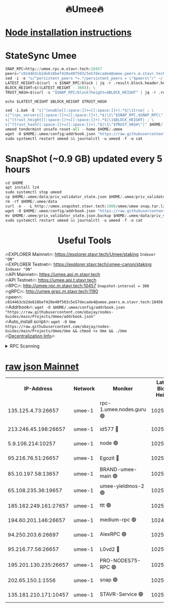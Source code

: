 <h1 align="center"> 🔥Umee🔥</h1>


[Node installation instructions](https://github.com/obajay/nodes-Guides/tree/main/Projects/Umee)
=
# StateSync Umee
```python
SNAP_RPC=http://umee.rpc.m.stavr.tech:10457
peers="c014463cb2de618bef420e40f503c5e57decade4@umee.peers.m.stavr.tech:10456"
sed -i -e "s/^persistent_peers *=.*/persistent_peers = \"$peers\"/" ~/.umee/config/config.toml
LATEST_HEIGHT=$(curl -s $SNAP_RPC/block | jq -r .result.block.header.height); \
BLOCK_HEIGHT=$((LATEST_HEIGHT - 300)); \
TRUST_HASH=$(curl -s "$SNAP_RPC/block?height=$BLOCK_HEIGHT" | jq -r .result.block_id.hash)

echo $LATEST_HEIGHT $BLOCK_HEIGHT $TRUST_HASH

sed -i.bak -E "s|^(enable[[:space:]]+=[[:space:]]+).*$|\1true| ; \
s|^(rpc_servers[[:space:]]+=[[:space:]]+).*$|\1\"$SNAP_RPC,$SNAP_RPC\"| ; \
s|^(trust_height[[:space:]]+=[[:space:]]+).*$|\1$BLOCK_HEIGHT| ; \
s|^(trust_hash[[:space:]]+=[[:space:]]+).*$|\1\"$TRUST_HASH\"|" $HOME/.umee/config/config.toml
umeed tendermint unsafe-reset-all --home $HOME/.umee
wget -O $HOME/.umee/config/addrbook.json "https://raw.githubusercontent.com/obajay/nodes-Guides/main/Projects/Umee/addrbook.json"
sudo systemctl restart umeed && journalctl -u umeed -f -o cat
```
# SnapShot (~0.9 GB) updated every 5 hours
```python
cd $HOME
apt install lz4
sudo systemctl stop umeed
cp $HOME/.umee/data/priv_validator_state.json $HOME/.umee/priv_validator_state.json.backup
rm -rf $HOME/.umee/data
curl -o - -L http://umee.snapshot.stavr.tech:1000/umee/umee-snap.tar.lz4 | lz4 -c -d - | tar -x -C $HOME/.umee --strip-components 2
wget -O $HOME/.umee/config/addrbook.json "https://raw.githubusercontent.com/obajay/nodes-Guides/main/Projects/Umee/addrbook.json"
mv $HOME/.umee/priv_validator_state.json.backup $HOME/.umee/data/priv_validator_state.json
sudo systemctl restart umeed && journalctl -u umeed -f -o cat
```
 <h1 align="center"> Useful Tools</h1>

🔥EXPLORER Mainnet🔥:      https://explorer.stavr.tech/Umee/staking             `Indexer "ON"` \
🔥EXPLORER Testnet🔥:        https://explorer.stavr.tech/umee-canon/staking      `Indexer "ON"` \
🔥API Mainnet🔥:                   https://umee.api.m.stavr.tech \
🔥API Testnet🔥:                     https://umee.api.t.stavr.tech \
🔥RPC🔥:                                   http://umee.rpc.m.stavr.tech:10457                     `Snapshot-interval = 300` \
🔥gRPC🔥:                              http://umee.grpc.m.stavr.tech:1190 \
🔥peer🔥:                     `c014463cb2de618bef420e40f503c5e57decade4@umee.peers.m.stavr.tech:10456` \
🔥Addrbook🔥:    ```wget -O $HOME/.umee/config/addrbook.json "https://raw.githubusercontent.com/obajay/nodes-Guides/main/Projects/Umee/addrbook.json"``` \
🔥Auto_install script🔥: ```wget -O Ume https://raw.githubusercontent.com/obajay/nodes-Guides/main/Projects/Umee/Ume && chmod +x Ume && ./Ume``` \
🔥[Decentralization Info](https://github.com/obajay/StateSync-snapshots/tree/main/Projects/Umee/Decentralization)🔥

<details>
<summary>RPC Scanning</summary>

<h2 align="center"> We scan nodes in real time every 4 hours. And we provide the final result of RPC endpoints.
We cannot influence the operation of these nodes in any way. </h2>


```python
If Voting Power is higher than 0 --> then the Node is a validator of the network and may be subject to attack and be a potential threat to the chain.
```
```python
We marked such validators with a red symbol
```

</details>

[raw json Mainnet](https://rpc-check.umeem.stavr.tech/umeem/rpc-umeem-result.json)
=



<table><tr><th>IP-Address</th><th>Network</th><th>Moniker</th><th>Latest Block Height</th><th>Earliest Block Height</th><th>Catching Up</th><th>Tx Index</th><th>Voting Power</th><th>Scan Time</th></tr><tr><td>135.125.4.73:26657</td><td>umee-1</td><td>rpc-1.umee.nodes.guru 🟢</td><td>10256560</td><td>5167386</td><td>False</td><td>on</td><td>0</td><td>2024-01-22T22:18:24.023151509UTC</td></tr><tr><td>213.246.45.198:26657</td><td>umee-1</td><td>id577 🔴</td><td>10256546</td><td>7100001</td><td>False</td><td>on</td><td>35102554</td><td>2024-01-22T22:17:01.950232563UTC</td></tr><tr><td>5.9.106.214:10257</td><td>umee-1</td><td>node 🟢</td><td>10256555</td><td>7942001</td><td>False</td><td>on</td><td>0</td><td>2024-01-22T22:17:58.574718987UTC</td></tr><tr><td>95.216.76.51:26657</td><td>umee-1</td><td>Egozit 🔴</td><td>10256560</td><td>8262001</td><td>False</td><td>off</td><td>38354671</td><td>2024-01-22T22:18:23.643489052UTC</td></tr><tr><td>85.10.197.58:13657</td><td>umee-1</td><td>BRAND-umee-main 🟢</td><td>10256549</td><td>8427832</td><td>False</td><td>on</td><td>0</td><td>2024-01-22T22:17:19.807989545UTC</td></tr><tr><td>65.108.235.36:19657</td><td>umee-1</td><td>umee-yieldmos-2 🟢</td><td>10256539</td><td>9575548</td><td>False</td><td>on</td><td>0</td><td>2024-01-22T22:16:22.510640725UTC</td></tr><tr><td>185.162.249.161:27657</td><td>umee-1</td><td>ttt 🟢</td><td>10256553</td><td>9733423</td><td>False</td><td>on</td><td>0</td><td>2024-01-22T22:17:44.868387400UTC</td></tr><tr><td>194.60.201.146:26657</td><td>umee-1</td><td>medium-rpc 🟢</td><td>10246752</td><td>9984137</td><td>False</td><td>on</td><td>0</td><td>2024-01-22T22:17:08.728654443UTC</td></tr><tr><td>94.250.203.6:26697</td><td>umee-1</td><td>AlexRPC 🟢</td><td>10256547</td><td>10132001</td><td>False</td><td>on</td><td>0</td><td>2024-01-22T22:17:15.493397899UTC</td></tr><tr><td>95.216.77.56:26657</td><td>umee-1</td><td>L0vd2 🔴</td><td>10256563</td><td>10156563</td><td>False</td><td>off</td><td>37470213</td><td>2024-01-22T22:18:45.583052708UTC</td></tr><tr><td>195.201.130.235:26657</td><td>umee-1</td><td>PRO-NODES75-RPC 🟢</td><td>10256554</td><td>10190089</td><td>False</td><td>on</td><td>0</td><td>2024-01-22T22:17:53.395463198UTC</td></tr><tr><td>202.65.150.1:1556</td><td>umee-1</td><td>snap 🟢</td><td>10251104</td><td>10250222</td><td>False</td><td>on</td><td>0</td><td>2024-01-22T22:17:54.234761967UTC</td></tr><tr><td>135.181.210.171:10457</td><td>umee-1</td><td>STAVR-Service 🟢</td><td>10256561</td><td>10254001</td><td>False</td><td>on</td><td>0</td><td>2024-01-22T22:18:34.826746258UTC</td></tr></table>
